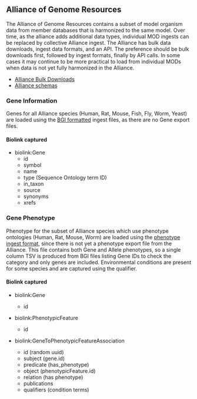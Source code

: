 ## Alliance of Genome Resources

The Alliance of Genome Resources contains a subset of model organism data from member databases that is harmonized to
the same model. Over time, as the alliance adds additional data types, individual MOD ingests can be replaced by
collective Alliance ingest. The Alliance has bulk data downloads, ingest data formats, and an API. The preference should
be bulk downloads first, followed by ingest formats, finally by API calls. In some cases it may continue to be more
practical to load from individual MODs when data is not yet fully harmonized in the Alliance.

* [Alliance Bulk Downloads](https://www.alliancegenome.org/downloads)
* [Alliance schemas](https://github.com/alliance-genome/agr_schemas)

### Gene Information

Genes for all Alliance species (Human, Rat, Mouse, Fish, Fly, Worm, Yeast) are loaded using
the [BGI formatted](https://github.com/alliance-genome/agr_schemas/tree/master/ingest/gene)
ingest files, as there are no Gene export files.

#### Biolink captured

* biolink:Gene
    * id
    * symbol
    * name
    * type (Sequence Ontology term ID)
    * in_taxon
    * source
    * synonyms
    * xrefs

### Gene Phenotype

Phenotype for the subset of Alliance species which use phenotype ontologies
(Human, Rat, Mouse, Worm) are loaded using the
[phenotype ingest format](https://github.com/alliance-genome/agr_schemas/tree/master/ingest/phenotype), since there is
not yet a phenotype export file from the Alliance. This file contains both Gene and Allele phenotypes, so a single
column TSV is produced from BGI files listing Gene IDs to check the category and only genes are included. Environmental
conditions are present for some species and are captured using the qualifier.

#### Biolink captured

* biolink:Gene
    * id

* biolink:PhenotypicFeature
    * id

* biolink:GeneToPhenotypicFeatureAssociation
    * id (random uuid)
    * subject (gene.id)
    * predicate (has_phenotype)
    * object (phenotypicFeature.id)
    * relation (has phenotype)
    * publications
    * qualifiers (condition terms)

